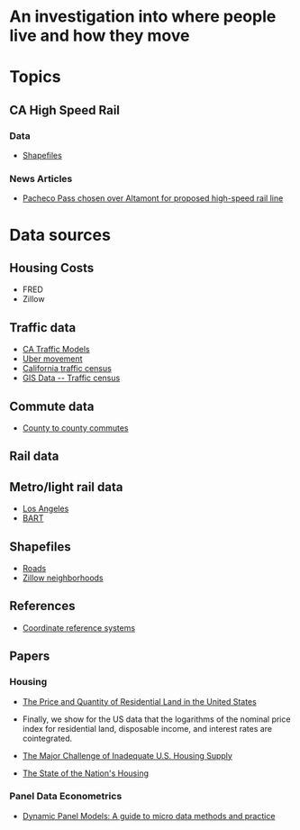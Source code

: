 # An investigation into where people live and how they move


# Topics

## CA High Speed Rail

### Data 

* [Shapefiles](https://github.com/ucdavis-ice/HSRStorymap)

### News Articles

* [Pacheco Pass chosen over Altamont for proposed high-speed rail line](https://www.sfgate.com/bayarea/article/Pacheco-Pass-chosen-over-Altamont-for-proposed-3232964.php)

# Data sources

## Housing Costs

* FRED
* Zillow

## Traffic data

* [CA Traffic Models](http://www.dot.ca.gov/hq/tpp/offices/omsp/statewide_modeling/cstdm_trip_tables.html-------------------------------------------)
* [Uber movement](https://movement.uber.com/?lang=en-US)
* [California traffic census](http://www.dot.ca.gov/trafficops/census/)
* [GIS Data -- Traffic census](http://www.dot.ca.gov/hq/tsip/gis/datalibrary/index.php)

## Commute data

* [County to county commutes](https://www.census.gov/data/tables/2010/demo/metro-micro/commuting-employment-2010.html)

## Rail data

## Metro/light rail data

* [Los Angeles](http://isotp.metro.net/MetroRidership/Index.aspx)
* [BART](https://data.bart.gov/dataset/monthly-ridership-reports)

## Shapefiles

* [Roads](https://catalog.data.gov/dataset/tiger-line-shapefile-2016-nation-u-s-primary-roads-national-shapefile)
* [Zillow neighborhoods](https://www.zillow.com/howto/api/neighborhood-boundaries.htm)

## References

* [Coordinate reference systems](https://www.nceas.ucsb.edu/~frazier/RSpatialGuides/OverviewCoordinateReferenceSystems.pdf)


## Papers

### Housing 
* [The Price and Quantity of Residential Land in the United States](https://www.federalreserve.gov/pubs/feds/2004/200437/200437pap.pdf)
- Finally, we show for the US data that the logarithms of the nominal price index for residential land, disposable income, and interest rates are cointegrated.

* [The Major Challenge of Inadequate U.S. Housing Supply](http://www.freddiemac.com/research/insight/20181205_major_challenge_to_u.s._housing_supply.page?)

* [The State of the Nation's Housing](https://www.jchs.harvard.edu/sites/default/files/harvard_jchs_state_of_the_nations_housing_2017.pdf)

### Panel Data Econometrics

* [Dynamic Panel Models: A guide to micro data methods and practice](http://www.cemmap.ac.uk/wps/cwp0209.pdf)